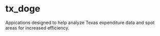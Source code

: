 # tx_doge
Appications designed to help analyze Texas expenditure data and spot areas for increased efficiency. 
